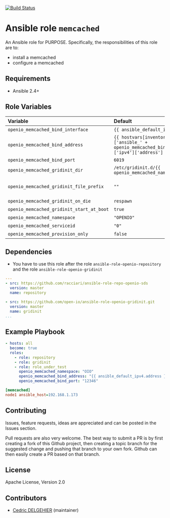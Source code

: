 [![Build Status](https://travis-ci.org/open-io/ansible-role-openio-memcached.svg?branch=master)](https://travis-ci.org/open-io/ansible-role-openio-memcached)
# Ansible role `memcached`

An Ansible role for PURPOSE. Specifically, the responsibilities of this role are to:

- install a memcached
- configure a memcached

## Requirements

- Ansible 2.4+

## Role Variables


| Variable   | Default | Comments (type)  |
| :---       | :---    | :---             |
| `openio_memcached_bind_interface` | `{{ ansible_default_ipv4.alias }}` | Listening interface |
| `openio_memcached_bind_address` | `{{ hostvars[inventory_hostname]['ansible_' + openio_memcached_bind_interface]['ipv4']['address'] }}` | Listening IP address |
| `openio_memcached_bind_port` | `6019` | Listening PORT |
| `openio_memcached_gridinit_dir` | `/etc/gridinit.d/{{ openio_memcached_namespace }}` | Path to copy the gridinit conf |
| `openio_memcached_gridinit_file_prefix` | `""` | Maybe set it to {{ openio_memcached_namespace }}- for old gridinit's style |
| `openio_memcached_gridinit_on_die` | `respawn` | Behaviour on failure |
| `openio_memcached_gridinit_start_at_boot` | `true` | Start at system boot |
| `openio_memcached_namespace` | `"OPENIO" ` | Namespace OpenIO SDS |
| `openio_memcached_serviceid` | `"0"` | Service ID |
| `openio_memcached_provision_only` | `false` | Provision only without restarting |

## Dependencies

- You have to use this role after the role `ansible-role-openio-repository` and the role `ansible-role-openio-gridinit`

```yaml
---
- src: https://github.com/racciari/ansible-role-repo-openio-sds
  version: master
  name: repository

- src: https://github.com/open-io/ansible-role-openio-gridinit.git
  version: master
  name: gridinit
...
```

## Example Playbook

```yaml
- hosts: all
  become: true
  roles:
    - role: repository
    - role: gridinit
    - role: role_under_test
      openio_memcached_namespace: "OIO"
      openio_memcached_bind_address: "{{ ansible_default_ipv4.address }}"
      openio_memcached_bind_port: "12346"

```


```ini
[memcached]
node1 ansible_host=192.168.1.173
```

## Contributing

Issues, feature requests, ideas are appreciated and can be posted in the Issues section.

Pull requests are also very welcome. The best way to submit a PR is by first creating a fork of this Github project, then creating a topic branch for the suggested change and pushing that branch to your own fork. Github can then easily create a PR based on that branch.

## License

Apache License, Version 2.0

## Contributors

- [Cedric DELGEHIER](https://github.com/cdelgehier/) (maintainer)
